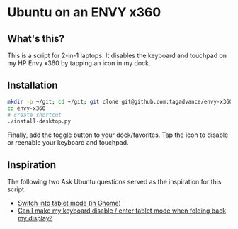 # Ubuntu on an ENVY x360

## What's this?
This is a script for 2-in-1 laptops. It disables the keyboard and touchpad on my HP Envy x360 by tapping an icon in my dock.

## Installation
```bash
mkdir -p ~/git; cd ~/git; git clone git@github.com:tagadvance/envy-x360.git
cd envy-x360
# create shortcut
./install-desktop.py
```

Finally, add the toggle button to your dock/favorites. Tap the icon to disable or reenable your keyboard and touchpad.

## Inspiration
The following two Ask Ubuntu questions served as the inspiration for this script.
 
* [Switch into tablet mode (in Gnome)](https://askubuntu.com/questions/716501/switch-into-tablet-mode-in-gnome/739091)
* [Can I make my keyboard disable / enter tablet mode when folding back my display?](https://askubuntu.com/questions/867350/can-i-make-my-keyboard-disable-enter-tablet-mode-when-folding-back-my-display)
